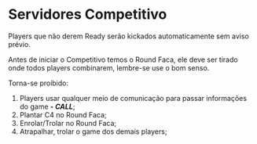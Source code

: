 # Servidores Competitivo

Players que não derem Ready serão kickados automaticamente sem aviso prévio.

Antes de iniciar o Competitivo temos o Round Faca, ele deve ser tirado onde todos players combinarem, lembre-se use o bom senso.

Torna-se proibido:

1. Players usar qualquer meio de comunicação para passar informações do game _**- CALL**_;
2. Plantar C4 no Round Faca;
3. Enrolar/Trolar no Round Faca;
4. Atrapalhar, trolar o game dos demais players;

